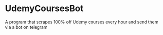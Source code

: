# UdemyCoursesBot
A program that scrapes 100% off Udemy courses every hour and send them via a bot on telegram
